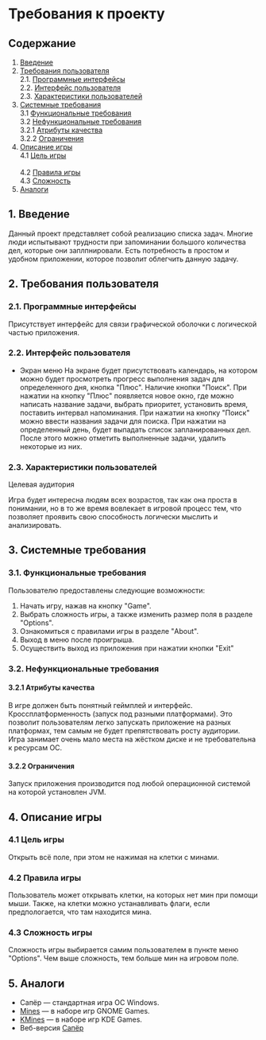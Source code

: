 # Требования к проекту
##  Содержание
1. [Введение](#1) <br>
2. [Требования пользователя](#2) <br>
	2.1. [Программные интерфейсы](#2.1) <br>
	2.2. [Интерфейс пользователя](#2.2) <br>
	2.3. [Характеристики пользователей](#2.3) <br>	
3. [Системные требования](#3) <br>
	3.1 [Функциональные требования](#3.1) <br>
	3.2 [Нефункциональные требования](#3.2) <br>
	3.2.1 [Атрибуты качества](#3.2.1) <br>
	3.2.2 [Ограничения](#3.2.2) <br>
4. [Описание игры](#4) <br>
	4.1 [Цель игры](#4.1) <br>	
	4.2 [Правила игры](#4.2) <br>
	4.3 [Сложность](#4.3) <br>
5. [Аналоги](#5)

## 1. Введение <a name = "1"></a>

Данный проект представляет собой реализацию списка задач. Многие люди испытывают трудности при запоминании большого количества дел, которые они заплпнировали. Есть потребность в простом и удобном приложении, которое позволит облегчить данную задачу.

## 2. Требования пользователя <a name = "2"></a>
### 2.1. Программные интерфейсы <a name = "2.1"></a>
Присутствует интерфейс для связи графической оболочки с логической частью приложения.

### 2.2. Интерфейс пользователя <a name = "2.2"></a>
* Экран меню
  На экране будет присутствовать календарь, на котором можно будет просмотреть прогресс выполнения задач для определенного дня, кнопка "Плюс". Наличие кнопки "Поиск".
  При нажатии на кнопку "Плюс" появляется новое окно, где можно написать название задачи, выбрать приоритет, установить время, поставить интервал напоминания.
  При нажатии на кнопку "Поиск" можно ввести названия задачи для поиска.
  При нажатии на определенный день, будет выпадать список запланированных дел. После этого можно отметить выполненные задачи, удалить некоторые из них. 
### 2.3. Характеристики пользователей <a name = "2.3"></a>
Целевая аудитория

Игра будет интересна людям всех возрастов, так как она проста в понимании, но в то же время вовлекает в игровой процесс тем, что позволяет проявить свою способность логически мыслить и анализировать.

## 3. Системные требования <a name = "3"></a>

### 3.1. Функциональные требования <a name = "3.1"></a>

Пользователю предоставлены следующие возможности:

1. Начать игру, нажав на кнопку "Game".
2. Выбрать сложность игры, а также изменить размер поля в разделе "Options".
3. Ознакомиться с правилами игры в разделе "About".
4. Выход в меню после проигрыша.
5. Осуществить выход из приложения при нажатии кнопки "Exit"

### 3.2. Нефункциональные требования <a name = "3.2"></a>

#### 3.2.1 Атрибуты качества <a name = "3.2.1"></a>
В игре должен быть понятный геймплей и интерфейс.
Кроссплатформенность (запуск под разными платформами). Это позволит пользователям легко запускать приложение на разных платформах, тем самым не будет препятствовать росту аудитории.
Игра занимает очень мало места на жёстком диске и не требовательна к ресурсам ОС.
#### 3.2.2 Ограничения <a name = "3.2.2"></a>
Запуск приложения производится под любой операционной системой на которой установлен JVM.

## 4. Описание игры <a name = "4"></a>
### 4.1 Цель игры <a name = "4.1"></a>
Открыть всё поле, при этом не нажимая на клетки с минами.

### 4.2 Правила игры <a name = "4.2"></a>
Пользователь может открывать клетки, на которых нет мин при помощи мыши. Также, на клетки можно устанавливать флаги, если предпологается, что там находится мина.

### 4.3 Сложность игры <a name = "4.3"></a>
Сложность игры выбирается самим пользователем в пункте меню "Options". Чем выше сложность, тем больше мин на игровом поле.

## 5. Аналоги <a name = "5"></a>
- Сапёр — стандартная игра ОС Windows.
- [Mines](https://ru.wikipedia.org/wiki/GNOME_Games#Mines) — в наборе игр GNOME Games.
- [KMines](https://kde.org/applications/games/org.kde.kmines) — в наборе игр KDE Games.
- Веб-версия [Сапёр](http://minesweeperonline.com/)

